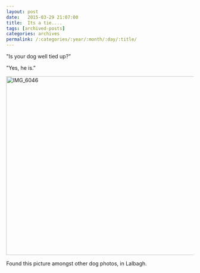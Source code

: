 ```yaml
---
layout: post
date:	2015-03-29 21:07:00
title:  Its a tie....
tags: [archived-posts]
categories: archives
permalink: /:categories/:year/:month/:day/:title/
---
```

"Is your dog well tied up?"

"Yes, he is."

<a href="https://www.flickr.com/photos/86494503@N00/16341440984" title="IMG_6046 by mohandep, on Flickr"><img src="https://farm8.staticflickr.com/7615/16341440984_ba1b5e70db_z.jpg" width="640" height="480" alt="IMG_6046"></a> 

Found this picture amongst other dog photos, in Lalbagh.
